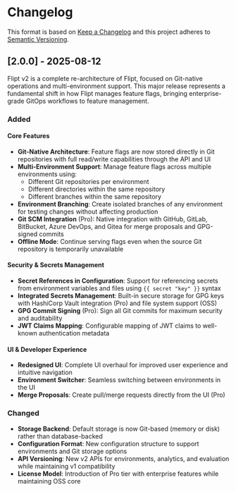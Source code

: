 # Changelog

This format is based on [Keep a Changelog](https://keepachangelog.com/en/1.0.0/)
and this project adheres to [Semantic Versioning](https://semver.org/spec/v2.0.0.html).

## [2.0.0] - 2025-08-12

Flipt v2 is a complete re-architecture of Flipt, focused on Git-native operations and multi-environment support. This major release represents a fundamental shift in how Flipt manages feature flags, bringing enterprise-grade GitOps workflows to feature management.

### Added

#### Core Features

- **Git-Native Architecture**: Feature flags are now stored directly in Git repositories with full read/write capabilities through the API and UI
- **Multi-Environment Support**: Manage feature flags across multiple environments using:
  - Different Git repositories per environment
  - Different directories within the same repository
  - Different branches within the same repository
- **Environment Branching**: Create isolated branches of any environment for testing changes without affecting production
- **Git SCM Integration** (Pro): Native integration with GitHub, GitLab, BitBucket, Azure DevOps, and Gitea for merge proposals and GPG-signed commits
- **Offline Mode**: Continue serving flags even when the source Git repository is temporarily unavailable

#### Security & Secrets Management

- **Secret References in Configuration**: Support for referencing secrets from environment variables and files using `{{ secret "key" }}` syntax
- **Integrated Secrets Management**: Built-in secure storage for GPG keys with HashiCorp Vault integration (Pro) and file system support (OSS)
- **GPG Commit Signing** (Pro): Sign all Git commits for maximum security and auditability
- **JWT Claims Mapping**: Configurable mapping of JWT claims to well-known authentication metadata

#### UI & Developer Experience

- **Redesigned UI**: Complete UI overhaul for improved user experience and intuitive navigation
- **Environment Switcher**: Seamless switching between environments in the UI
- **Merge Proposals**: Create pull/merge requests directly from the UI (Pro)

### Changed

- **Storage Backend**: Default storage is now Git-based (memory or disk) rather than database-backed
- **Configuration Format**: New configuration structure to support environments and Git storage options
- **API Versioning**: New v2 APIs for environments, analytics, and evaluation while maintaining v1 compatibility
- **License Model**: Introduction of Pro tier with enterprise features while maintaining OSS core

